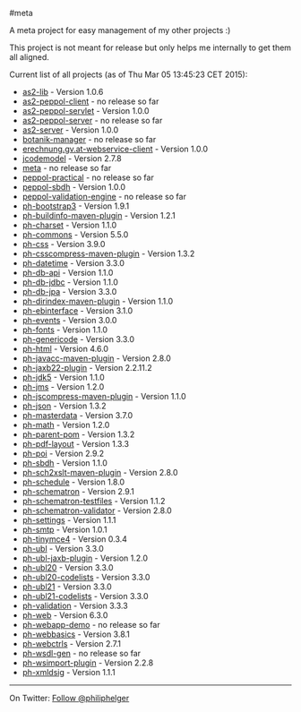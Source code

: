 #meta

A meta project for easy management of my other projects :)

This project is not meant for release but only helps me internally to get them all aligned.

Current list of all projects (as of Thu Mar 05 13:45:23 CET 2015):

 * [as2-lib](https://github.com/phax/as2-lib) - Version 1.0.6
 * [as2-peppol-client](https://github.com/phax/as2-peppol-client) - no release so far
 * [as2-peppol-servlet](https://github.com/phax/as2-peppol-servlet) - Version 1.0.0
 * [as2-peppol-server](https://github.com/phax/as2-peppol-server) - no release so far
 * [as2-server](https://github.com/phax/as2-server) - Version 1.0.0
 * [botanik-manager](https://github.com/phax/botanik-manager) - no release so far
 * [erechnung.gv.at-webservice-client](https://github.com/phax/erechnung.gv.at-webservice-client) - Version 1.0.0
 * [jcodemodel](https://github.com/phax/jcodemodel) - Version 2.7.8
 * [meta](https://github.com/phax/meta) - no release so far
 * [peppol-practical](https://github.com/phax/peppol-practical) - no release so far
 * [peppol-sbdh](https://github.com/phax/peppol-sbdh) - Version 1.0.0
 * [peppol-validation-engine](https://github.com/phax/peppol-validation-engine) - no release so far
 * [ph-bootstrap3](https://github.com/phax/ph-bootstrap3) - Version 1.9.1
 * [ph-buildinfo-maven-plugin](https://github.com/phax/ph-buildinfo-maven-plugin) - Version 1.2.1
 * [ph-charset](https://github.com/phax/ph-charset) - Version 1.1.0
 * [ph-commons](https://github.com/phax/ph-commons) - Version 5.5.0
 * [ph-css](https://github.com/phax/ph-css) - Version 3.9.0
 * [ph-csscompress-maven-plugin](https://github.com/phax/ph-csscompress-maven-plugin) - Version 1.3.2
 * [ph-datetime](https://github.com/phax/ph-datetime) - Version 3.3.0
 * [ph-db-api](https://github.com/phax/ph-db-api) - Version 1.1.0
 * [ph-db-jdbc](https://github.com/phax/ph-db-jdbc) - Version 1.1.0
 * [ph-db-jpa](https://github.com/phax/ph-db-jpa) - Version 3.3.0
 * [ph-dirindex-maven-plugin](https://github.com/phax/ph-dirindex-maven-plugin) - Version 1.1.0
 * [ph-ebinterface](https://github.com/phax/ph-ebinterface) - Version 3.1.0
 * [ph-events](https://github.com/phax/ph-events) - Version 3.0.0
 * [ph-fonts](https://github.com/phax/ph-fonts) - Version 1.1.0
 * [ph-genericode](https://github.com/phax/ph-genericode) - Version 3.3.0
 * [ph-html](https://github.com/phax/ph-html) - Version 4.6.0
 * [ph-javacc-maven-plugin](https://github.com/phax/ph-javacc-maven-plugin) - Version 2.8.0
 * [ph-jaxb22-plugin](https://github.com/phax/ph-jaxb22-plugin) - Version 2.2.11.2
 * [ph-jdk5](https://github.com/phax/ph-jdk5) - Version 1.1.0
 * [ph-jms](https://github.com/phax/ph-jms) - Version 1.2.0
 * [ph-jscompress-maven-plugin](https://github.com/phax/ph-jscompress-maven-plugin) - Version 1.1.0
 * [ph-json](https://github.com/phax/ph-json) - Version 1.3.2
 * [ph-masterdata](https://github.com/phax/ph-masterdata) - Version 3.7.0
 * [ph-math](https://github.com/phax/ph-math) - Version 1.2.0
 * [ph-parent-pom](https://github.com/phax/ph-parent-pom) - Version 1.3.2
 * [ph-pdf-layout](https://github.com/phax/ph-pdf-layout) - Version 1.3.3
 * [ph-poi](https://github.com/phax/ph-poi) - Version 2.9.2
 * [ph-sbdh](https://github.com/phax/ph-sbdh) - Version 1.1.0
 * [ph-sch2xslt-maven-plugin](https://github.com/phax/ph-sch2xslt-maven-plugin) - Version 2.8.0
 * [ph-schedule](https://github.com/phax/ph-schedule) - Version 1.8.0
 * [ph-schematron](https://github.com/phax/ph-schematron) - Version 2.9.1
 * [ph-schematron-testfiles](https://github.com/phax/ph-schematron-testfiles) - Version 1.1.2
 * [ph-schematron-validator](https://github.com/phax/ph-schematron-validator) - Version 2.8.0
 * [ph-settings](https://github.com/phax/ph-settings) - Version 1.1.1
 * [ph-smtp](https://github.com/phax/ph-smtp) - Version 1.0.1
 * [ph-tinymce4](https://github.com/phax/ph-tinymce4) - Version 0.3.4
 * [ph-ubl](https://github.com/phax/ph-ubl) - Version 3.3.0
 * [ph-ubl-jaxb-plugin](https://github.com/phax/ph-ubl-jaxb-plugin) - Version 1.2.0
 * [ph-ubl20](https://github.com/phax/ph-ubl20) - Version 3.3.0
 * [ph-ubl20-codelists](https://github.com/phax/ph-ubl20-codelists) - Version 3.3.0
 * [ph-ubl21](https://github.com/phax/ph-ubl21) - Version 3.3.0
 * [ph-ubl21-codelists](https://github.com/phax/ph-ubl21-codelists) - Version 3.3.0
 * [ph-validation](https://github.com/phax/ph-validation) - Version 3.3.3
 * [ph-web](https://github.com/phax/ph-web) - Version 6.3.0
 * [ph-webapp-demo](https://github.com/phax/ph-webapp-demo) - no release so far
 * [ph-webbasics](https://github.com/phax/ph-webbasics) - Version 3.8.1
 * [ph-webctrls](https://github.com/phax/ph-webctrls) - Version 2.7.1
 * [ph-wsdl-gen](https://github.com/phax/ph-wsdl-gen) - no release so far
 * [ph-wsimport-plugin](https://github.com/phax/ph-wsimport-plugin) - Version 2.2.8
 * [ph-xmldsig](https://github.com/phax/ph-xmldsig) - Version 1.1.1

---

On Twitter: <a href="https://twitter.com/philiphelger">Follow @philiphelger</a>
